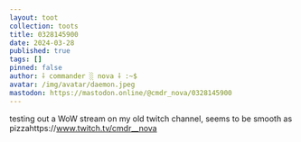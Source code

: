 ```yaml
---
layout: toot
collection: toots
title: 0328145900
date: 2024-03-28
published: true
tags: []
pinned: false
author: ⸸ commander ░ nova ⸸ :~$
avatar: /img/avatar/daemon.jpeg
mastodon: https://mastodon.online/@cmdr_nova/0328145900
---
```


testing out a WoW stream on my old twitch channel, seems to be smooth as pizzahttps://www.twitch.tv/cmdr__nova
